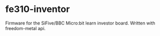 # fe310-inventor
Firmware for the SiFive/BBC Micro:bit learn investor board. Written with freedom-metal api. 
